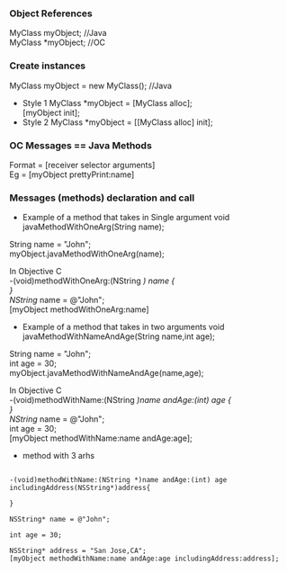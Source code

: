 ### Object References
MyClass myObject; //Java <br>
MyClass *myObject; //OC<br>

### Create instances
MyClass myObject = new MyClass(); //Java <br>
- Style 1
MyClass *myObject = [MyClass alloc];<br>
[myObject init];<br>
- Style 2
MyClass *myObject = [[MyClass alloc] init];<br>

### OC Messages == Java Methods
Format = [receiver selector arguments]<br>
Eg = [myObject prettyPrint:name]<br>

### Messages (methods) declaration and call
- Example of a method that takes in Single argument
void javaMethodWithOneArg(String name);

String name = "John";<br>
myObject.javaMethodWithOneArg(name);<br>

In Objective C<br>
-(void)methodWithOneArg:(NString *) name {<br>
}<br>
NString* name = @"John";<br>
[myObject methodWithOneArg:name]<br>

- Example of a method that takes in two arguments
void javaMethodWithNameAndAge(String name,int age);<br>

String name = "John";<br>
int age = 30;<br>
myObject.javaMethodWithNameAndAge(name,age);<br>

In Objective C<br>
-(void)methodWithName:(NString *)name andAge:(int) age {<br>
}<br>
NString* name = @"John";<br>
int age = 30;<br>
[myObject methodWithName:name andAge:age];<br>

- method with 3 arhs
<code>
-(void)methodWithName:(NString *)name andAge:(int) age includingAddress(NSString*)address{<br>
}<br>
NSString* name = @"John";<br>
int age = 30;<br>
NSString* address = "San Jose,CA";
[myObject methodWithName:name andAge:age includingAddress:address];<br>
</code>
